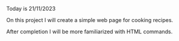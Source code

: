 Today is 21/11/2023

On this project I will create a simple web page for cooking recipes. 

After completion I will be more familiarized with HTML commands.